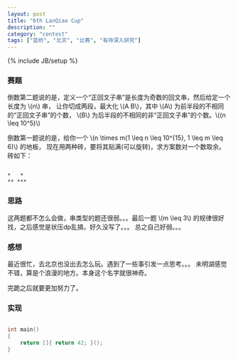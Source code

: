 ```yaml
---
layout: post
title: "6th LanQiao Cup"
description: ""
category: "contest"
tags: ["蓝桥", "北京", "比赛", "有待深入研究"]
---
```

{% include JB/setup %}

### 赛题

倒数第二题说的是，定义一个“正回文子串”是长度为奇数的回文串，然后给定一个长度为 \\(n\\) 串，
让你切成两段，最大化 \\(A B\\)，其中 \\(A\\) 为前半段的不相同的“正回文子串”的个数，
\\(B\\) 为后半段的不相同的非“正回文子串”的个数。\\((n \\leq 10^5)\\)

倒数第一题说的是，给你一个 \\(n \\times m(1 \\leq n \\leq 10^{15}, 1 \\leq m \\leq 6)\\) 的地板，
现在用两种砖，要将其贴满(可以旋转)，求方案数对一个数取余。砖如下：

```

*   *
** ***

```

### 思路

这两题都不怎么会做，串类型的题还很弱。。。最后一题 \\(m \\leq 3\\) 的规律很好找，之后感觉是状压dp乱搞，好久没写了。。。
总之自己好弱。。。

### 感想

最近很忙，去北京也没出去怎么玩。遇到了一些事引发一点思考。。。
未明湖感觉不错，算是个浪漫的地方。本身这个名字就很神奇。

完跪之后就要更加努力了。

### 实现

```cpp

int main()
{
	return []{ return 42; }();
}

```
